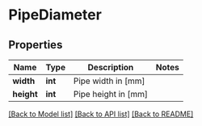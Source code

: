 # PipeDiameter

## Properties
Name | Type | Description | Notes
------------ | ------------- | ------------- | -------------
**width** | **int** | Pipe width in [mm] | 
**height** | **int** | Pipe height in [mm] | 

[[Back to Model list]](../README.md#documentation-for-models) [[Back to API list]](../README.md#documentation-for-api-endpoints) [[Back to README]](../README.md)

